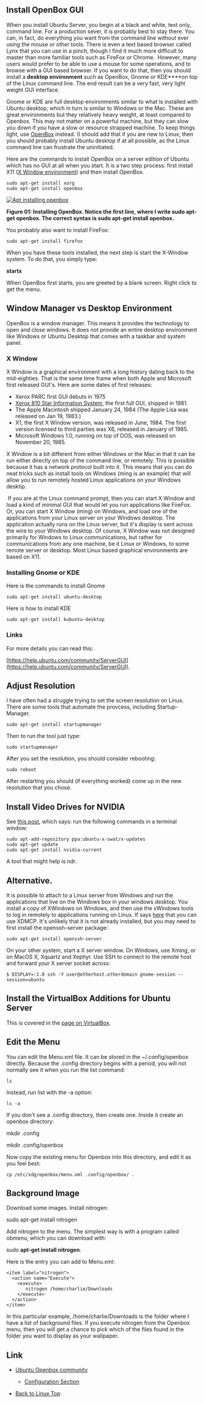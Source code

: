Install OpenBox GUI
-------------------

When you install Ubuntu Server, you begin at a black and white, text
only, command line. For a production sever, it is probably best to stay
there. You can, in fact, do everything you want from the command line
without ever using the mouse or other tools. There is even a text based
browser called Lynx that you can use in a pinch, though I find it much
more difficult to master than more familiar tools such as FireFox or
Chrome.  However, many users would prefer to be able to use a mouse for
some operations, and to browse with a GUI based browser. If you want to
do that, then you should install a **desktop environment** such as
OpenBox, Gnome or KDE****on top of the Linux command line. The end
result can be a very fast, very light weight GUI interface.

Gnome or KDE are full desktop environments similar to what is installed
with Ubuntu desktop, which in turn is similar to Windows or the Mac.
These are great environments but they relatively heavy weight, at least
compared to Openbox. This may not matter on a powerful machine, but they
can slow you down if you have a slow or resource strapped machine. To
keep things light, use [OpenBox](http://openbox.org/) instead. (I should
add that if you are new to Linux, then you should probably install
Ubuntu desktop if at all possible, as the Linux command line can
frustrate the uninitiated.

Here are the commands to install OpenBox on a server edition of Ubuntu
which has no GUI at all when you start. It is a two step process: first
install X11 ([X Window
environment](http://en.wikipedia.org/wiki/X_Window_System)) and then
install OpenBox.

~~~~ {.code}
sudo apt-get install xorg
sudo apt-get install openbox
~~~~

[![Apt installing openbox](images/AptOpenBoxSmall.png)](images/AptOpenBox.png)

**Figure 01: Installing OpenBox. Notice the first line, where I write
sudo apt-get openbox. The correct syntax is sudo apt-get install
openbox.**

You probably also want to install FireFox:

~~~~ {.code}
sudo apt-get install firefox
~~~~

When you have these tools installed, the next step is start the X-Window
system. To do that, you simply type:

**startx**

When OpenBox first starts, you are greeted by a blank screen. Right
click to get the menu.

Window Manager vs Desktop Environment
-------------------------------------

OpenBox is a window manager. This means it provides the technology to
open and close windows. It does not provide an entire desktop
environment like Windows or Ubuntu Desktop that comes with a taskbar and
system panel.

### X Window

X Window is a graphical environment with a long history dating back to
the mid-eighties. That is the same time frame when both Apple and
Microsoft first released GUI's. Here are some dates of first releases:

-   Xerox PARC first GUI debuts in 1975
-   [Xerox 810 Star Information
    System](http://en.wikipedia.org/wiki/Xerox_Star), the first full
    GUI, shipped in 1981.
-   The Apple Macintosh shipped January 24, 1984 (The Apple Lisa was
    released on Jan 19, 1983.)
-   X1, the first X Window version, was released in June, 1984. The
    first version licensed to third parties was X6, released in January
    of 1985.
-   Microsoft Windows 1.0, running on top of DOS, was released on
    November 20, 1985.

X Window is a bit different from either Windows or the Mac in that it
can be run either directly on top of the command line, or remotely. This
is possible because it has a network protocol built into it. This means
that you can do neat tricks such as install tools on Windows (ming is an
example) that will allow you to run remotely hosted Linux applications
on your Windows desktip.

 If you are at the Linux command prompt, then you can start X Window and
load a kind of minimal GUI that would let you run applications like
FireFox. Or, you can start X Window (ming) on Windows, and load one of
the applications from your Linux server on your Windows desktop. The
application actually runs on the Linux server, but it's display is sent
across the wire to your Windows desktop. Of course, X Window was not
designed primarily for Windows to Linux communications, but rather for
communications from any one machine, be it Linux or Windows, to some
remote server or desktop. Most Linux based graphical environments are
based on X11.

### Installing Gnome or KDE

Here is the commands to install Gnome

~~~~ {.code}
sudo apt-get install ubuntu-desktop
~~~~

Here is how to install KDE

~~~~ {.code}
sudo apt-get install kubuntu-desktop
~~~~

### Links

For more details you can read this:

[https://help.ubuntu.com/community/ServerGUI](https://help.ubuntu.com/community/ServerGUI).

Adjust Resolution
-----------------

I have often had a struggle trying to set the screen resolution on
Linux. There are some tools that automate the provcess, including
Startup-Manager.

~~~~ {.code}
sudo apt-get install startupmanager
~~~~

Then to run the tool just type:

~~~~ {.code}
sudo startupmanager
~~~~

After you set the resolution, you should consider rebooting:

~~~~ {.code}
sudo reboot
~~~~

After restarting you should (if everything worked) come up in the new
resolution that you chose.

Install Video Drives for NVIDIA
-------------------------------

See [this post](http://www.noobslab.com/2011/09/nvidia-drivers-for-ubuntu-1110-oneiric.html),
which says: run the following commands in a terminal window:

~~~~ {.code}
sudo apt-add-repository ppa:ubuntu-x-swat/x-updates
sudo apt-get update
sudo apt-get install nvidia-current
~~~~

A tool that might help is ndr.

Alternative.
------------

It is possible to attach to a Linux server from Windows and run the
applications that live on the Windows box in your windows desktop. You
install a copy of XWindows on Windows, and then use the xWindows tools
to log in remotely to applications running on Linux. If says
[here](http://forums.atomicmpc.com.au/index.php?showtopic=43363) that
you can use XDMCP. It's unlikely that it is not already installed, but
you may need to first install the openssh-server package:

~~~~ {.code}
sudo apt-get install openssh-server
~~~~

On your other system, start a X server window. On Windows, use Xming, or
on MacOS X, Xquartz and Xephyr. Use SSH to connect to the remote host
and forward your X server socket across:

~~~~ {.code}
$ DISPLAY=:1.0 ssh -Y user@otherhost.otherdomain gnome-session --session=ubuntu
~~~~

Install the VirtualBox Additions for Ubuntu Server
--------------------------------------------------

This is covered in the [page on VirtualBox](VirtualBox.html).

Edit the Menu
-------------

You can edit the Menu.xml file. It can be stored in the
\~/.config/openbox directly. Because the .config directory begins with a
period, you will not normally see it when you run the list command:

~~~~ {.code}
ls
~~~~

Instead, run list with the -a option:

~~~~ {.code}
ls -a
~~~~

If you don't see a .config directory, then create one. Inside it create
an openbox directory:

mkdir .config

mkdir .config/openbox

Now copy the existing menu for Openbox into this directory, and edit it
as you feel best:

~~~~ {.code}
cp /etc/xdg/openbox/menu.xml .config/openbox/ .
~~~~

Background Image
----------------

Download some images. Install nitrogen:

sudo apt-get install nitrogen

Add nitrogen to the menu. The simplest way is with a program called
obmenu, which you can download with:

sudo **apt-get install nitrogen**.

Here is the entry you can add to Menu.xml:

~~~~ {.code}
<item label="nitrogen">
  <action name="Execute">
    <execute>
       nitrogen /home/charlie/Downloads
    </execute>
  </action>
</item>
~~~~

In this particular example, /home/charlie/Downloads is the folder where
I have a list of background files. If you execute nitrogen from the
Openbox menu, then you will get a chance to pick which of the files
found in the folder you want to display as your wallpaper.

Link
----

-   [Ubuntu Openbox
    community](https://help.ubuntu.com/community/Openbox)
    -   [Configuration
        Section](https://help.ubuntu.com/community/Openbox#Configuration)

-   [Back to Linux Top](index.html)

